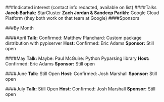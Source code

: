 ###Indicated interest
(contact info redacted, available on list)
####Talks
**Jacob Barhak:** StarCluster
**Zach Jordan & Sandeep Parikh:** Google Cloud Platform (they both work on that team at Google)
####Sponsors
 
###By Month

####April
**Talk:** Confirmed: Matthew Planchard: Custom package distribution with pypiserver
**Host:** Confirmed: Eric Adams
**Sponsor:** Still open

####May
**Talk:** Maybe: Paul McGuire: Python Pyparsing library
**Host:** Confirmed: Eric Adams
**Sponsor:** Still open

####June
**Talk:** Still Open
**Host:** Confirmed: Josh Marshall
**Sponsor:** Still open

####July
**Talk:** Still Open
**Host:** Confirmed: Josh Marshall
**Sponsor:** Still open
